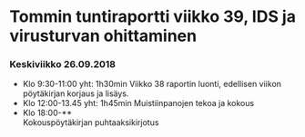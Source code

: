 # Tommin tuntiraportti viikko 39, IDS ja virusturvan ohittaminen

### Keskiviikko 26.09.2018
* Klo 9:30-11:00 yht: 1h30min
Viikko 38 raportin luonti, edellisen viikon pöytäkirjan korjaus ja lisäys.
* Klo 12:00-13.45 yht: 1h45min
Muistiinpanojen tekoa ja kokous
* Klo 18:00-**  
Kokouspöytäkirjan puhtaaksikirjotus  
